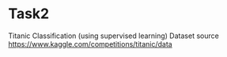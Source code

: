 # Task2
Titanic Classification (using supervised learning)
Dataset source https://www.kaggle.com/competitions/titanic/data
